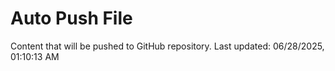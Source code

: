 # Auto Push File

Content that will be pushed to GitHub repository.
Last updated: 06/28/2025, 01:10:13 AM